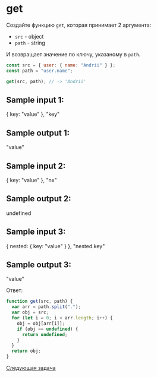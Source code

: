 # get

Создайте функцию `get`, которая принимает 2 аргумента:

- `src` - object
- `path` - string

И возвращает значение по ключу, указаному в `path`.

```jsx
const src = { user: { name: "Andrii" } };
const path = "user.name";

get(src, path); // -> 'Andrii'
```

## Sample input 1:

{ key: "value" }, "key"

## Sample output 1:

"value"

## Sample input 2:

{ key: "value" }, "nx"

## Sample output 2:

undefined

## Sample input 3:

{ nested: { key: "value" } }, "nested.key"

## Sample output 3:

"value"

Ответ:

```jsx
function get(src, path) {
  var arr = path.split(".");
  var obj = src;
  for (let i = 0; i < arr.length; i++) {
    obj = obj[arr[i]];
    if (obj == undefined) {
      return undefined;
    }
  }
  return obj;
}
```

[Cледующая задача](../q-4/)
